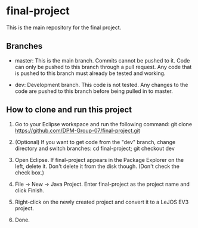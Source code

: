 # final-project
This is the main repository for the final project.

## Branches

* master: This is the main branch. Commits cannot be pushed to it. Code can only be pushed to this branch through a pull request. Any code that is pushed to this branch must already be tested and working.

* dev: Development branch. This code is not tested. Any changes to the code are pushed to this branch before being pulled in to master.

## How to clone and run this project

1. Go to your Eclipse workspace and run the following command: git clone https://github.com/DPM-Group-07/final-project.git

2. (Optional) If you want to get code from the "dev" branch, change directory and switch branches: cd final-project; git checkout dev

3. Open Eclipse. If final-project appears in the Package Explorer on the left, delete it. Don't delete it from the disk though. (Don't check the check box.)

4. File -> New -> Java Project. Enter final-project as the project name and click Finish.

5. Right-click on the newly created project and convert it to a LeJOS EV3 project.

6. Done.
